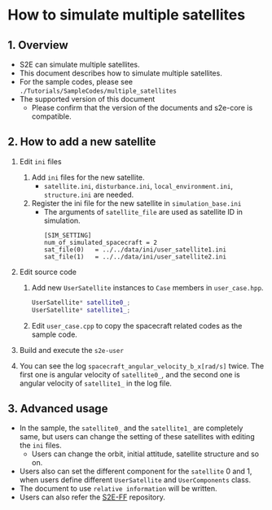# How to simulate multiple satellites

## 1.  Overview
- S2E can simulate multiple satellites.
- This document describes how to simulate multiple satellites.
- For the sample codes, please see `./Tutorials/SampleCodes/multiple_satellites`
- The supported version of this document
  - Please confirm that the version of the documents and s2e-core is compatible.
 
 
## 2. How to add a new satellite
1. Edit `ini` files
   1. Add `ini` files for the new satellite.
      - `satellite.ini`, `disturbance.ini`, `local_environment.ini`, `structure.ini` are needed.
   2. Register the ini file for the new satellite in `simulation_base.ini`
      - The arguments of `satellite_file` are used as satellite ID in simulation.
        ```
        [SIM_SETTING]
        num_of_simulated_spacecraft = 2
        sat_file(0)   = ../../data/ini/user_satellite1.ini
        sat_file(1)   = ../../data/ini/user_satellite2.ini
        ```

2. Edit source code
   1. Add new `UserSatellite` instances to `Case` members in `user_case.hpp`.
      ```c++
      UserSatellite* satellite0_;
      UserSatellite* satellite1_;
      ```

    2. Edit `user_case.cpp` to copy the spacecraft related codes as the sample code.

3. Build and execute the `s2e-user`

4. You can see the log `spacecraft_angular_velocity_b_x[rad/s]` twice. The first one is angular velocity of `satellite0_`, and the second one is angular velocity of `satellite1_` in the log file.


## 3. Advanced usage
- In the sample, the `satellite0_` and the `satellite1_` are completely same, but users can change the setting of these satellites with editing the `ini` files.
  - Users can change the orbit, initial attitude, satellite structure and so on.
- Users also can set the different component for the `satellite` 0 and 1, when users define different `UserSatellite` and `UserComponents` class.
- The document to use `relative information` will be written.
- Users can also refer the [S2E-FF](https://github.com/ut-issl/s2e-ff) repository.
